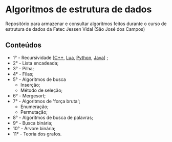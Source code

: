 # Algoritmos de estrutura de dados

Repositório para armazenar e consultar algoritmos feitos durante o curso de estrutura de dados da Fatec Jessen Vidal (São José dos Campos)


## Conteúdos

- 1° - Recursividade [[C++](src/recursividade/cpp), [Lua](src/recursividade/lua), [Python](src/recursividade/python), [Java](/src/recursividade/java)] ;
- 2° - Lista encadeada;
- 3° - Pilha;
- 4° - Filas;
- 5° - Algoritmos de busca
  - Inserção;
  - Método de seleção;
- 6° - Mergesort;
- 7° - Algoritmos de 'força bruta';
  - Enumeração;
  - Permutação;
- 8° - Algoritmos de busca de palavras;
- 9° - Busca binária;
- 10° - Árvore binária;
- 11° - Teoria dos grafos.
